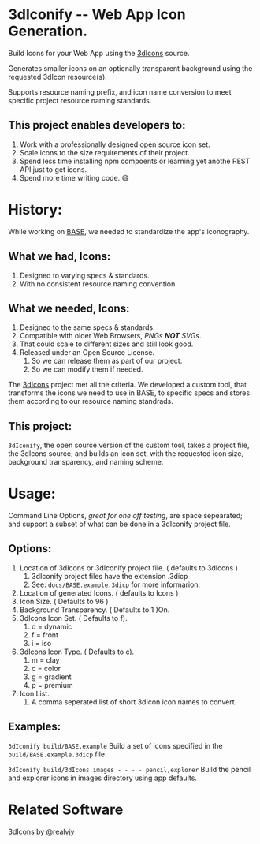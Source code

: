 <!--README.md file for Github Repo-->
# 3dIconify -- Web App Icon Generation.
Build Icons for your Web App using the [3dIcons](https://github.com/realvjy/3dicons) source.

Generates smaller icons on an optionally transparent background using the
requested 3dIcon resource(s).

Supports resource naming prefix, and icon name conversion to meet specific
project resource naming standards.

## This project enables developers to:
1. Work with a professionally designed open source icon set.
1. Scale icons to the size requirements of their project.
1. Spend less time installing npm compoents or learning yet anothe REST API
just to get icons.
1. Spend more time writing code. :smile:

# History:
While working on [BASE](https://github.com/NathanGibbs3/BASE), we needed to
standardize the app's iconography.

## What we had, Icons:
1. Designed to varying specs & standards.
2. With no consistent resource naming convention.

## What we needed, Icons:
1. Designed to the same specs & standards.
1. Compatible with older Web Browsers, *PNGs **NOT** SVGs*.
1. That could scale to different sizes and still look good.
1. Released under an Open Source License.
   1. So we can release them as part of our project.
   1. So we can modify them if needed.

The [3dIcons](https://github.com/realvjy/3dicons) project met all the criteria.
We developed a custom tool, that transforms the icons we need to use in BASE,
to specific specs and stores them according to our resource naming standrads.

## This project:
`3dIconify`, the open source version of the custom tool, takes a project file,
the 3dIcons source; and builds an icon set, with the requested icon size,
background transparency, and naming scheme.

# Usage:
Command Line Options, *great for one off testing*, are space sepearated; and
support a subset of what can be done in a 3dIconify project file.

## Options:
1. Location of 3dIcons or 3dIconify project file. ( defaults to 3dIcons )
   1. 3dIconify project files have the extension .3dicp
   1. See: `docs/BASE.example.3dicp` for more informarion.
1. Location of generated Icons. ( defaults to Icons )
1. Icon Size. ( Defaults to 96 )
1. Background Transparency. ( Defaults to 1 )On.
1. 3dIcons Icon Set. ( Defaults to f).
   1. d = dynamic
   1. f = front
   1. i = iso
1. 3dIcons Icon Type. ( Defaults to c).
   1. m = clay
   1. c = color
   1. g = gradient
   1. p = premium
1. Icon List.
   1. A comma seperated list of short 3dIcon icon names to convert.

## Examples:
`3dIconify build/BASE.example`
Build a set of icons specified in the `build/BASE.example.3dicp` file.

`3dIconify build/3dIcons images - - - - pencil,explorer`
Build the pencil and explorer icons in images directory using app defaults.

# Related Software
[3dIcons](https://github.com/realvjy/3dicons) by
[@realvjy](https://github.com/realvjy)
